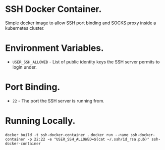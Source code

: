 # SSH Docker Container.

Simple docker image to allow SSH port binding and SOCKS proxy inside a kubernetes cluster.

# Environment Variables.
- `USER_SSH_ALLOWED` - List of public identity keys the SSH server permits to login under.

# Port Binding.
- `22` - The port the SSH server is running from.

# Running Locally.
`docker build -t ssh-docker-container .`
`docker run --name ssh-docker-container -p 22:22 -e "USER_SSH_ALLOWED=$(cat ~/.ssh/id_rsa.pub)" ssh-docker-container`